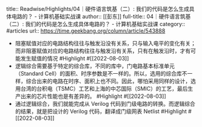 title:: Readwise/Highlights/04｜硬件语言筑基（二）: 我们的代码是怎么生成具体电路的？ - 计算机基础实战课
author:: [[彭东]]
full-title:: 04｜硬件语言筑基（二）: 我们的代码是怎么生成具体电路的？ - 计算机基础实战课
category:: #articles
url:: https://time.geekbang.org/column/article/543888
- 阻塞赋值对应的电路结构往往与触发沿没有关系，只与输入电平的变化有关；而非阻塞赋值对应的电路结构往往与触发沿有关系，只有在触发沿时，才有可能发生赋值的情况 #Highlight #[[2022-08-03]]
- 逻辑综合需要基于特定的综合库，不同的库中，门电路基本标准单元（Standard Cell）的面积、时序参数是不一样的。所以，选用的综合库不一样，综合出来的电路在时序、面积上也不同。因此，哪怕采用同样的设计，选用台湾的台积电（TSMC）工艺和上海的中芯国际（SMIC）的工艺，最后生产出来的芯片性能也是有差异的。 #Highlight #[[2022-08-03]]
- 通过逻辑综合，我们就能完成从 Verilog 代码到门级电路的转换。而逻辑综合的结果，就是把设计的 Verilog 代码，翻译成门级网表 Netlist #Highlight #[[2022-08-03]]